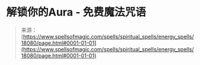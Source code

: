 <!--yml

category: 未分类

date: 2024-06-12 18:59:29

-->

# 解锁你的Aura - 免费魔法咒语

> 来源：[https://www.spellsofmagic.com/spells/spiritual_spells/energy_spells/18080/page.html#0001-01-01](https://www.spellsofmagic.com/spells/spiritual_spells/energy_spells/18080/page.html#0001-01-01)
